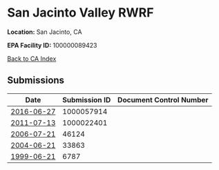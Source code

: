 # San Jacinto Valley RWRF

**Location:** San Jacinto, CA

**EPA Facility ID:** 100000089423

[Back to CA Index](../../index.md)

## Submissions

| Date | Submission ID | Document Control Number |
|------|--------------|-------------------------|
| [2016-06-27](submissions/1000057914.md) | 1000057914 |  |
| [2011-07-13](submissions/1000022401.md) | 1000022401 |  |
| [2006-07-21](submissions/46124.md) | 46124 |  |
| [2004-06-21](submissions/33863.md) | 33863 |  |
| [1999-06-21](submissions/6787.md) | 6787 |  |
